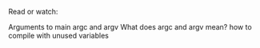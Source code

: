Read or watch:

Arguments to main
argc and argv
What does argc and argv mean?
how to compile with unused variables

